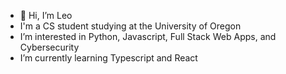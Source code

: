 - 👋 Hi, I’m Leo
- I'm a CS student studying at the University of Oregon
- I’m interested in Python, Javascript, Full Stack Web Apps, and Cybersecurity
- I’m currently learning Typescript and React
